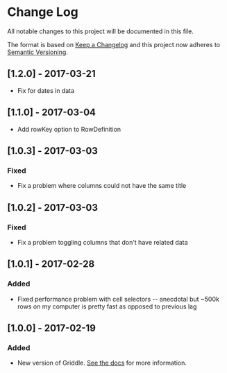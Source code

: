 # Change Log
All notable changes to this project will be documented in this file.

The format is based on [Keep a Changelog](http://keepachangelog.com/) 
and this project _now_ adheres to [Semantic Versioning](http://semver.org/).

## [1.2.0] - 2017-03-21
- Fix for dates in data

## [1.1.0] - 2017-03-04
- Add rowKey option to RowDefinition

## [1.0.3] - 2017-03-03
### Fixed
- Fix a problem where columns could not have the same title

## [1.0.2] - 2017-03-03
### Fixed
- Fix a problem toggling columns that don't have related data

## [1.0.1] - 2017-02-28
### Added
- Fixed performance problem with cell selectors -- anecdotal but ~500k rows on my computer is pretty fast as opposed to previous lag

## [1.0.0] - 2017-02-19
### Added
- New version of Griddle. [See the docs](http://griddlegriddle.github.io/Griddle/) for more information.
